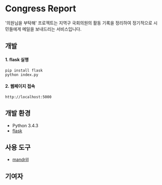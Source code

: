 # Congress Report
'의원님을 부탁해' 프로젝트는 지역구 국회의원의 활동 기록을 정리하여 정기적으로 시민들에게 메일을 보내드리는 서비스입니다.

## 개발

#### 1. flask 실행
```
pip install flask
python index.py
```

#### 2. 웹페이지 접속
```
http://localhost:5000
```

## 개발 환경
- Python 3.4.3
- [flask](http://flask.pocoo.org/docs/0.10/quickstart/#url-building)

## 사용 도구
- [mandrill](http://mandrillapp.com/)

## 기여자
